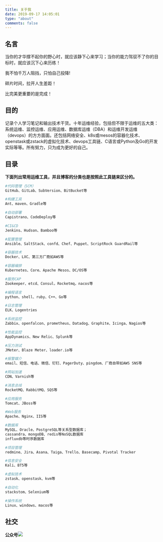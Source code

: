 ```yaml
---
title: 关于我
date: 2019-09-17 14:05:01
type: "about"
comments: false
---
```


## 名言

当你的才华撑不起你的野心时，就应该静下心来学习；当你的能力驾驭不了你的目标时，就应该沉下心来历练！

我不怕千万人阻挡，只怕自己投降!

碎片时间，拉开人生差距！

比完美更重要的是完成！



## 目的

记录个人学习笔记和输出技术干货。十年运维经验，包括但不限于运维的五大类：系统运维、监控运维、应用运维、数据库运维（DBA）和运维开发运维（devops）的方方面面。还包括网络安全、k8s或mesos的容器化技术、openstask或zstack的虚拟化技术、devops工具链、C语言或Python及Go的开发实际等等。所有努力，只为成为更好的自己。



## 目录

**下面列出常用运维工具，并且博客的分类也是按照此工具链来区分的。**

```bash
#代码管理（SCM）
GitHub、GitLab、SubVersion、BitBucket等

#构建工具
Ant、maven、Gradle等

#自动部署
Capistrano、CodeDeploy等

#CI&CD
Jenkins、Hudson、Bamboo等

#配置管理
Ansible、SaltStack、confd、Chef、Puppet、ScriptRock GuardRail等

#容器技术
Docker、LXC、第三方厂商如AWS等

#容器编排
Kubernetes、Core、Apache Mesos、DC/OS等

#服务CAP
Zookeeper、etcd、Consul，Rocketmq，nacos等

#编程语言
python、shell、ruby、C++、Go等

#日志管理
ELK、Logentries

#系统监控
Zabbix、openfalcon、prometheus、Datadog、Graphite、Icinga、Nagios等

#性能监控
AppDynamics、New Relic、Splunk等

#压力测试
JMeter、Blaze Meter、loader.io等

#报警媒介
email、短信、电话、微信、钉钉、PagerDuty、pingdom、厂商自带如AWS SNS等

#网站加速
CDN、Varnish等

#消息总线
RocketMQ、RabbitMQ、SQS等

#应用服务
Tomcat、JBoss等

#Web服务
Apache、Nginx、IIS等

#数据库
MySQL、Oracle、PostgreSQL等关系型数据库；
cassandra、mongoDB、redis等NoSQL数据库
influxdb等时序数据库

#项目管理
redmine、Jira、Asana、Taiga、Trello、Basecamp、Pivotal Tracker

#信息安全 
Kali、BT5等

#虚拟技术
zstask、openstask、kvm等

#自动化
stackstom、Selenium等

#操作系统
Linux、windows、macos等
```



## 社交

#### 公众号![](https://wandouduoduo.github.io/about/index/gongzhonghao.jpg)

